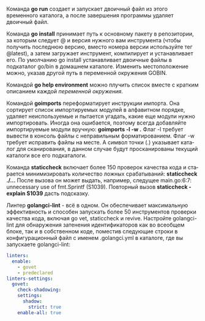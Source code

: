 Команда **go run** создает и запускает двоичный файл из этого временного каталога, а после завершения программы удаляет двоичный файл.

Команда **go install** при­нимает путь к основному пакету в репозитории, за которым следует @ и версия нужного вам инструмента (чтобы получить последнюю версию, вместо номера версии используйте тег @latest), а затем загружает инструмент, компилирует и устанавливает его. По умолчанию go install устанавливает двоичные файлы в подкаталог go/bin в домашнем каталоге. Изменить местоположение можно, указав другой путь в переменной окружения GOBIN. 

Командой **go help environment** можно плучить  список вместе с кратким описанием каждой *переменной окружения*.

Командой **goimports** переформатирует инструк­ции импорта. Она сортирует список импортируемых модулей в алфавитном порядке, удаляет неиспользуемые и пытается угадать, какие еще модули нужно импортировать. Иногда она ошибается, поэтому всегда добавляйте импортируе­мые модули вручную:
**goimports -l -w .**
Флаг -l требует вывести в консоль файлы с неправильным форматированием.
Флаг -w требует исправить файлы на месте. 
А символ точки (.) указывает ката­лог для сканирования, в данном случае будут просканированы текущий каталоги все его подкаталоги.

Команда **staticcheck**  включает более 150 проверок качества кода и ста­рается минимизировать количество ложных срабатываний:
**staticcheck ./...**
После вызова он может выдать, например, следущее main.go:6:7: unnecessary use of fmt.Sprintf (S1039). Повторный вызов **staticcheck -explain S1039** дасть подсказку.

Линтер  **golangci-lint** -  всё в одном. Он обеспечивает максимальную эффективность и способен запускать более 50 инструментов проверки качества кода, включая go vet, staticcheck и revive. Настройте golangci-lint для обнаружения затенения иденти­фикаторов как во всеобщем блоке, так и в собственном коде, поместив следующие строки в конфигурационный файл с именем .golangci.yml в каталоге, где вы запускаете golangci-lint:
``` yml
linters:
  enable:
    - govet
    - predeclared
linters-settings:
  govet:
    check-shadowing:
    settings:
      shadow:
        strict: true
    enable-all: true
```
